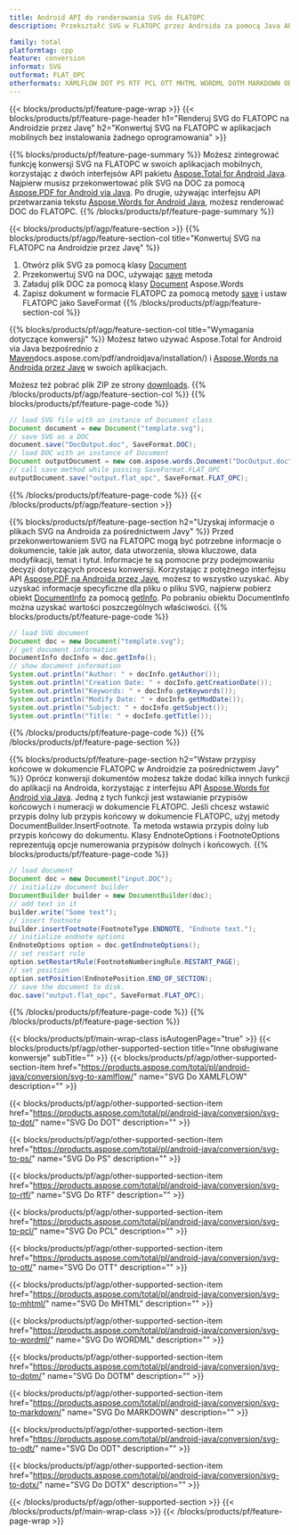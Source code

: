 ```yaml
---
title: Android API do renderowania SVG do FLATOPC
description: Przekształć SVG w FLATOPC przez Androida za pomocą Java API

family: total
platformtag: cpp
feature: conversion
informat: SVG
outformat: FLAT_OPC
otherformats: XAMLFLOW DOT PS RTF PCL OTT MHTML WORDML DOTM MARKDOWN ODT DOTX
---
```

{{< blocks/products/pf/feature-page-wrap >}}
{{< blocks/products/pf/feature-page-header h1="Renderuj SVG do FLATOPC na Androidzie przez Javę" h2="Konwertuj SVG na FLATOPC w aplikacjach mobilnych bez instalowania żadnego oprogramowania" >}}

{{% blocks/products/pf/feature-page-summary %}}
Możesz zintegrować funkcję konwersji SVG na FLATOPC w swoich aplikacjach mobilnych, korzystając z dwóch interfejsów API pakietu [Aspose.Total for Android Java](https://products.aspose.com/total/android-java/). Najpierw musisz przekonwertować plik SVG na DOC za pomocą [Aspose.PDF for Android via Java](https://products.aspose.com/pdf/android-java/). Po drugie, używając interfejsu API przetwarzania tekstu [Aspose.Words for Android Java](https://products.aspose.com/words/android-java/), możesz renderować DOC do FLATOPC. 
{{% /blocks/products/pf/feature-page-summary  %}}

{{< blocks/products/pf/agp/feature-section >}}
{{% blocks/products/pf/agp/feature-section-col title="Konwertuj SVG na FLATOPC na Androidzie przez Javę" %}}
1. Otwórz plik SVG za pomocą klasy [Document](https://reference.aspose.com/pdf/java/com.aspose.pdf/Document)
2. Przekonwertuj SVG na DOC, używając [save](https://reference.aspose.com/pdf/java/com.aspose.pdf/Document#save-java.lang.String-com.aspose.pdf.SaveOptions-) metoda
3. Załaduj plik DOC za pomocą klasy [Document](https://reference.aspose.com/words/java/com.aspose.words/Document) Aspose.Words
4. Zapisz dokument w formacie FLATOPC za pomocą metody [save](https://reference.aspose.com/words/java/com.aspose.words/Document#save(java.lang.String,int)) i ustaw FLATOPC jako SaveFormat
{{% /blocks/products/pf/agp/feature-section-col %}}

{{% blocks/products/pf/agp/feature-section-col title="Wymagania dotyczące konwersji" %}}
Możesz łatwo używać Aspose.Total for Android via Java bezpośrednio z [Maven](https://releases.aspose.com/total/java/)docs.aspose.com/pdf/androidjava/installation/) i [Aspose.Words na Androida przez Javę](https://docs.aspose.com/words/java/install-aspose-words-for-android-via-java/#install-asposewords-for-android-via-java-from-maven-repository) w swoich aplikacjach.

Możesz też pobrać plik ZIP ze strony [downloads](https://releases.aspose.com/total/androidjava).
{{% /blocks/products/pf/agp/feature-section-col %}}
{{% blocks/products/pf/feature-page-code %}}

```java
// load SVG file with an instance of Document class
Document document = new Document("template.svg");
// save SVG as a DOC 
document.save("DocOutput.doc", SaveFormat.DOC); 
// load DOC with an instance of Document
Document outputDocument = new com.aspose.words.Document("DocOutput.doc");
// call save method while passing SaveFormat.FLAT_OPC
outputDocument.save("output.flat_opc", SaveFormat.FLAT_OPC);   
```


{{% /blocks/products/pf/feature-page-code %}}
{{< /blocks/products/pf/agp/feature-section >}}

{{% blocks/products/pf/feature-page-section  h2="Uzyskaj informacje o plikach SVG na Androida za pośrednictwem Javy" %}}
Przed przekonwertowaniem SVG na FLATOPC mogą być potrzebne informacje o dokumencie, takie jak autor, data utworzenia, słowa kluczowe, data modyfikacji, temat i tytuł. Informacje te są pomocne przy podejmowaniu decyzji dotyczących procesu konwersji. Korzystając z potężnego interfejsu API [Aspose.PDF na Androida przez Javę](https://docs.aspose.com/pdf/androidjava/), możesz to wszystko uzyskać. Aby uzyskać informacje specyficzne dla pliku o pliku SVG, najpierw pobierz obiekt [DocumentInfo](https://reference.aspose.com/pdf/java/com.aspose.pdf/DocumentInfo) za pomocą [getInfo](https://reference.aspose.com/pdf/java/com.aspose.pdf/Document#getInfo--). Po pobraniu obiektu DocumentInfo można uzyskać wartości poszczególnych właściwości.
{{% blocks/products/pf/feature-page-code %}}

```java
// load SVG document
Document doc = new Document("template.svg");
// get document information
DocumentInfo docInfo = doc.getInfo();
// show document information
System.out.println("Author: " + docInfo.getAuthor());
System.out.println("Creation Date: " + docInfo.getCreationDate());
System.out.println("Keywords: " + docInfo.getKeywords());
System.out.println("Modify Date: " + docInfo.getModDate());
System.out.println("Subject: " + docInfo.getSubject());
System.out.println("Title: " + docInfo.getTitle());
```

{{% /blocks/products/pf/feature-page-code  %}}
{{% /blocks/products/pf/feature-page-section %}}

{{% blocks/products/pf/feature-page-section  h2="Wstaw przypisy końcowe w dokumencie FLATOPC w Androidzie za pośrednictwem Javy" %}}
Oprócz konwersji dokumentów możesz także dodać kilka innych funkcji do aplikacji na Androida, korzystając z interfejsu API [Aspose.Words for Android via Java](https://products.aspose.com/words/androidjava/). Jedną z tych funkcji jest wstawianie przypisów końcowych i numeracji w dokumencie FLATOPC. Jeśli chcesz wstawić przypis dolny lub przypis końcowy w dokumencie FLATOPC, użyj metody DocumentBuilder.InsertFootnote. Ta metoda wstawia przypis dolny lub przypis końcowy do dokumentu. Klasy EndnoteOptions i FootnoteOptions reprezentują opcje numerowania przypisów dolnych i końcowych.
{{% blocks/products/pf/feature-page-code %}}

```java
// load document
Document doc = new Document("input.DOC");
// initialize document builder
DocumentBuilder builder = new DocumentBuilder(doc);
// add text in it
builder.write("Some text");
// insert footnote
builder.insertFootnote(FootnoteType.ENDNOTE, "Endnote text.");
// initialize endnote options
EndnoteOptions option = doc.getEndnoteOptions();
// set restart rule
option.setRestartRule(FootnoteNumberingRule.RESTART_PAGE);
// set position
option.setPosition(EndnotePosition.END_OF_SECTION);
// save the document to disk.
doc.save("output.flat_opc", SaveFormat.FLAT_OPC);  
```

{{% /blocks/products/pf/feature-page-code  %}}
{{% /blocks/products/pf/feature-page-section %}}

{{< blocks/products/pf/main-wrap-class isAutogenPage="true" >}}
{{< blocks/products/pf/agp/other-supported-section title="Inne obsługiwane konwersje" subTitle="" >}}
{{< blocks/products/pf/agp/other-supported-section-item href="https://products.aspose.com/total/pl/android-java/conversion/svg-to-xamlflow/" name="SVG Do XAMLFLOW" description="" >}}

{{< blocks/products/pf/agp/other-supported-section-item href="https://products.aspose.com/total/pl/android-java/conversion/svg-to-dot/" name="SVG Do DOT" description="" >}}

{{< blocks/products/pf/agp/other-supported-section-item href="https://products.aspose.com/total/pl/android-java/conversion/svg-to-ps/" name="SVG Do PS" description="" >}}

{{< blocks/products/pf/agp/other-supported-section-item href="https://products.aspose.com/total/pl/android-java/conversion/svg-to-rtf/" name="SVG Do RTF" description="" >}}

{{< blocks/products/pf/agp/other-supported-section-item href="https://products.aspose.com/total/pl/android-java/conversion/svg-to-pcl/" name="SVG Do PCL" description="" >}}

{{< blocks/products/pf/agp/other-supported-section-item href="https://products.aspose.com/total/pl/android-java/conversion/svg-to-ott/" name="SVG Do OTT" description="" >}}

{{< blocks/products/pf/agp/other-supported-section-item href="https://products.aspose.com/total/pl/android-java/conversion/svg-to-mhtml/" name="SVG Do MHTML" description="" >}}

{{< blocks/products/pf/agp/other-supported-section-item href="https://products.aspose.com/total/pl/android-java/conversion/svg-to-wordml/" name="SVG Do WORDML" description="" >}}

{{< blocks/products/pf/agp/other-supported-section-item href="https://products.aspose.com/total/pl/android-java/conversion/svg-to-dotm/" name="SVG Do DOTM" description="" >}}

{{< blocks/products/pf/agp/other-supported-section-item href="https://products.aspose.com/total/pl/android-java/conversion/svg-to-markdown/" name="SVG Do MARKDOWN" description="" >}}

{{< blocks/products/pf/agp/other-supported-section-item href="https://products.aspose.com/total/pl/android-java/conversion/svg-to-odt/" name="SVG Do ODT" description="" >}}

{{< blocks/products/pf/agp/other-supported-section-item href="https://products.aspose.com/total/pl/android-java/conversion/svg-to-dotx/" name="SVG Do DOTX" description="" >}}


{{< /blocks/products/pf/agp/other-supported-section >}}
{{< /blocks/products/pf/main-wrap-class >}}
{{< /blocks/products/pf/feature-page-wrap >}}